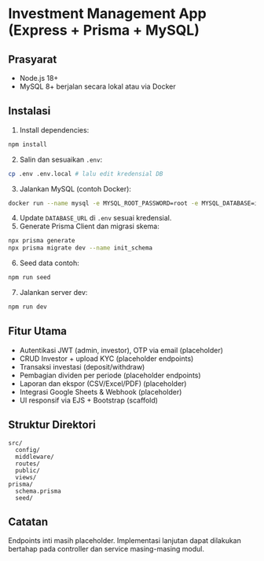 # Investment Management App (Express + Prisma + MySQL)

## Prasyarat
- Node.js 18+
- MySQL 8+ berjalan secara lokal atau via Docker

## Instalasi
1. Install dependencies:
```bash
npm install
```
2. Salin dan sesuaikan `.env`:
```bash
cp .env .env.local # lalu edit kredensial DB
```
3. Jalankan MySQL (contoh Docker):
```bash
docker run --name mysql -e MYSQL_ROOT_PASSWORD=root -e MYSQL_DATABASE=investment_app -p 3306:3306 -d mysql:8
```
4. Update `DATABASE_URL` di `.env` sesuai kredensial.
5. Generate Prisma Client dan migrasi skema:
```bash
npx prisma generate
npx prisma migrate dev --name init_schema
```
6. Seed data contoh:
```bash
npm run seed
```
7. Jalankan server dev:
```bash
npm run dev
```

## Fitur Utama
- Autentikasi JWT (admin, investor), OTP via email (placeholder)
- CRUD Investor + upload KYC (placeholder endpoints)
- Transaksi investasi (deposit/withdraw)
- Pembagian dividen per periode (placeholder endpoints)
- Laporan dan ekspor (CSV/Excel/PDF) (placeholder)
- Integrasi Google Sheets & Webhook (placeholder)
- UI responsif via EJS + Bootstrap (scaffold)

## Struktur Direktori
```
src/
  config/
  middleware/
  routes/
  public/
  views/
prisma/
  schema.prisma
  seed/
```

## Catatan
Endpoints inti masih placeholder. Implementasi lanjutan dapat dilakukan bertahap pada controller dan service masing-masing modul.